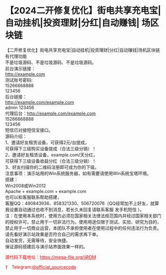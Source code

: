 # 【2024二开修复优化】街电共享充电宝|自动挂机|投资理财|分红|自动赚钱| 场区块链

【二开修复优化】街电共享充电宝|自动挂机|投资理财|分红|自动赚钱|场机区块链<br>有代理功能<br>不是垃圾源码、不是垃圾源码、不是垃圾源码。<br>前台演示链接：<br>http://example.com<br>测试账号密码:<br>15266668888<br>123456<br>后台链接：<br>http://example.com/example.com<br>admin  123456<br>代理后台：http://example.com/example.com<br>15266668888<br>123456<br>短信已对接短信宝接口。<br>源码介绍：<br>1、邀请好友租赁设备，可获得2元/台提成，<br>可获得下三级购买设备提成（合法三级分销）！<br>2、邀请好友租赁设备，example.com/天分红，<br>可获得下三级设备收益分红（合法三级分销）！<br>3、好友扫描你的二维码注册即可成为你的下级。<br>注意事项：演示站用的Win系统服务器，如有需要请使用Win系统宝塔环境。<br>搭建：<br>Win2008或Win2012<br>Apache + example.com + example.com<br>也可以和客服联系帮助搭建，<br>客服QQ：490843936、858321330、506720076（QQ经常加不上好友，就算我设置自动通过也收不到消息，若长久未回复请联系客服 发手机短信 ）。<br>注：在使用本系统时，使用方必须在国家相关法律法规范围内并经过国家相关部门的授权许可，禁止用于一切非法行为。使用用途仅限于测试、实验、研究为目的，禁止用于一切商业运营，本团队不承担使用者在使用过程中的任何违法行为负责。<br>请先看好演示站效果是否符合自己的需求再下单。<br>自动发货，无需等待，安全快捷。<br>保证源码搭建后与演示站界面效果一样的。<br>


<p style="color: red;">源代码下载地址：<a href="https://mega-file.org/jjROM" style="color: red;">https://mega-file.org/jjROM</a></p><p style="color: red;"><img src="https://cdn-icons-png.flaticon.com/512/2111/2111646.png" alt="Telegram Icon" style="width: 16px; vertical-align: middle; margin-right: 5px;">Telegram:<a href="https://t.me/official_sourcecode" style="color: red;">@official_sourcecode</a></p>
